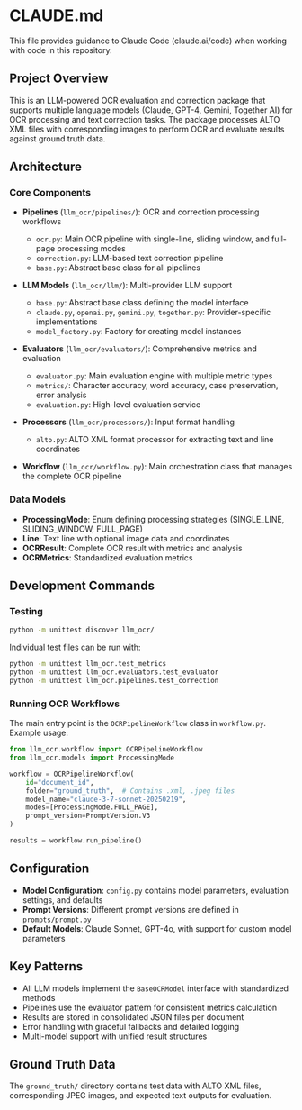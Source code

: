 # CLAUDE.md

This file provides guidance to Claude Code (claude.ai/code) when working with code in this repository.

## Project Overview

This is an LLM-powered OCR evaluation and correction package that supports multiple language models (Claude, GPT-4, Gemini, Together AI) for OCR processing and text correction tasks. The package processes ALTO XML files with corresponding images to perform OCR and evaluate results against ground truth data.

## Architecture

### Core Components

- **Pipelines** (`llm_ocr/pipelines/`): OCR and correction processing workflows
  - `ocr.py`: Main OCR pipeline with single-line, sliding window, and full-page processing modes
  - `correction.py`: LLM-based text correction pipeline
  - `base.py`: Abstract base class for all pipelines

- **LLM Models** (`llm_ocr/llm/`): Multi-provider LLM support
  - `base.py`: Abstract base class defining the model interface
  - `claude.py`, `openai.py`, `gemini.py`, `together.py`: Provider-specific implementations
  - `model_factory.py`: Factory for creating model instances

- **Evaluators** (`llm_ocr/evaluators/`): Comprehensive metrics and evaluation
  - `evaluator.py`: Main evaluation engine with multiple metric types
  - `metrics/`: Character accuracy, word accuracy, case preservation, error analysis
  - `evaluation.py`: High-level evaluation service

- **Processors** (`llm_ocr/processors/`): Input format handling
  - `alto.py`: ALTO XML format processor for extracting text and line coordinates

- **Workflow** (`llm_ocr/workflow.py`): Main orchestration class that manages the complete OCR pipeline

### Data Models

- **ProcessingMode**: Enum defining processing strategies (SINGLE_LINE, SLIDING_WINDOW, FULL_PAGE)
- **Line**: Text line with optional image data and coordinates
- **OCRResult**: Complete OCR result with metrics and analysis
- **OCRMetrics**: Standardized evaluation metrics

## Development Commands

### Testing

```bash
python -m unittest discover llm_ocr/
```

Individual test files can be run with:
```bash
python -m unittest llm_ocr.test_metrics
python -m unittest llm_ocr.evaluators.test_evaluator
python -m unittest llm_ocr.pipelines.test_correction
```

### Running OCR Workflows

The main entry point is the `OCRPipelineWorkflow` class in `workflow.py`. Example usage:

```python
from llm_ocr.workflow import OCRPipelineWorkflow
from llm_ocr.models import ProcessingMode

workflow = OCRPipelineWorkflow(
    id="document_id",
    folder="ground_truth",  # Contains .xml, .jpeg files
    model_name="claude-3-7-sonnet-20250219",
    modes=[ProcessingMode.FULL_PAGE],
    prompt_version=PromptVersion.V3
)

results = workflow.run_pipeline()
```

## Configuration

- **Model Configuration**: `config.py` contains model parameters, evaluation settings, and defaults
- **Prompt Versions**: Different prompt versions are defined in `prompts/prompt.py`
- **Default Models**: Claude Sonnet, GPT-4o, with support for custom model parameters

## Key Patterns

- All LLM models implement the `BaseOCRModel` interface with standardized methods
- Pipelines use the evaluator pattern for consistent metrics calculation
- Results are stored in consolidated JSON files per document
- Error handling with graceful fallbacks and detailed logging
- Multi-model support with unified result structures

## Ground Truth Data

The `ground_truth/` directory contains test data with ALTO XML files, corresponding JPEG images, and expected text outputs for evaluation.